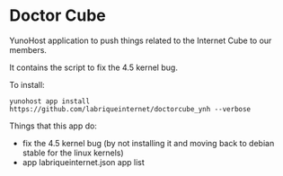 # Doctor Cube

YunoHost application to push things related to the Internet Cube to our
members.

It contains the script to fix the 4.5 kernel bug.

To install:

    yunohost app install https://github.com/labriqueinternet/doctorcube_ynh --verbose

Things that this app do:

* fix the 4.5 kernel bug (by not installing it and moving back to debian stable for the linux kernels)
* app labriqueinternet.json app list
